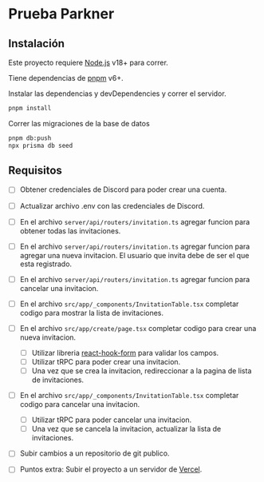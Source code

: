 # Prueba Parkner

## Instalación

Este proyecto requiere [Node.js](https://nodejs.org/) v18+ para correr.

Tiene dependencias de [pnpm](https://pnpm.io/) v6+.

Instalar las dependencias y devDependencies y correr el servidor.

```sh
pnpm install
```

Correr las migraciones de la base de datos

```sh
pnpm db:push
npx prisma db seed
```

## Requisitos

- [ ] Obtener credenciales de Discord para poder crear una cuenta.
- [ ] Actualizar archivo .env con las credenciales de Discord.
- [ ] En el archivo `server/api/routers/invitation.ts` agregar funcion para obtener todas las invitaciones.
- [ ] En el archivo `server/api/routers/invitation.ts` agregar funcion para agregar una nueva invitacion. El usuario que invita debe de ser el que esta registrado.
- [ ] En el archivo `server/api/routers/invitation.ts` agregar funcion para cancelar una invitacion.
- [ ] En el archivo `src/app/_components/InvitationTable.tsx` completar codigo para mostrar la lista de invitaciones.
- [ ] En el archivo `src/app/create/page.tsx` completar codigo para crear una nueva invitacion.
  - [ ] Utilizar libreria [react-hook-form](https://react-hook-form.com/) para validar los campos.
  - [ ] Utilizar tRPC para poder crear una invitacion.
  - [ ] Una vez que se crea la invitacion, redireccionar a la pagina de lista de invitaciones.
- [ ] En el archivo `src/app/_components/InvitationTable.tsx` completar codigo para cancelar una invitacion.
  - [ ] Utilizar tRPC para poder cancelar una invitacion.
  - [ ] Una vez que se cancela la invitacion, actualizar la lista de invitaciones.
- [ ] Subir cambios a un repositorio de git publico.
- [ ] Puntos extra: Subir el proyecto a un servidor de [Vercel](https://vercel.com/).

